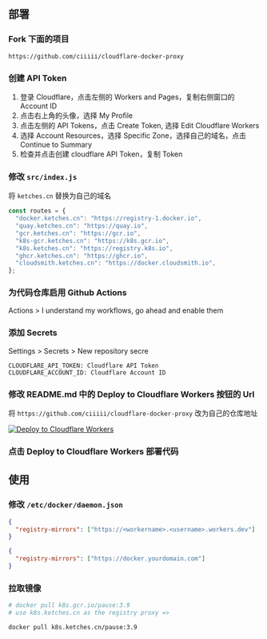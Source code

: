## 部署

### Fork 下面的项目

`https://github.com/ciiiii/cloudflare-docker-proxy`

### 创建 API Token

1. 登录 Cloudflare，点击左侧的 Workers and Pages，复制右侧窗口的 Account ID
2. 点击右上角的头像，选择 My Profile
3. 点击左侧的 API Tokens，点击 Create Token, 选择 Edit Cloudflare Workers
4. 选择 Account Resources，选择 Specific Zone，选择自己的域名，点击 Continue to Summary
5. 检查并点击创建 cloudflare API Token，复制 Token

### 修改 `src/index.js`

将 `ketches.cn` 替换为自己的域名

```javascript
const routes = {
  "docker.ketches.cn": "https://registry-1.docker.io",
  "quay.ketches.cn": "https://quay.io",
  "gcr.ketches.cn": "https://gcr.io",
  "k8s-gcr.ketches.cn": "https://k8s.gcr.io",
  "k8s.ketches.cn": "https://registry.k8s.io",
  "ghcr.ketches.cn": "https://ghcr.io",
  "cloudsmith.ketches.cn": "https://docker.cloudsmith.io",
};
```

### 为代码仓库启用 Github Actions

Actions > I understand my workflows, go ahead and enable them

### 添加 Secrets

Settings > Secrets > New repository secre

```
CLOUDFLARE_API_TOKEN: Cloudflare API Token
CLOUDFLARE_ACCOUNT_ID: Cloudflare Account ID

```

### 修改 README.md 中的 Deploy to Cloudflare Workers 按钮的 Url

将 `https://github.com/ciiiii/cloudflare-docker-proxy` 改为自己的仓库地址

[![Deploy to Cloudflare Workers](https://deploy.workers.cloudflare.com/button)](https://deploy.workers.cloudflare.com/?url=https://github.com/ciiiii/cloudflare-docker-proxy)

### 点击 Deploy to Cloudflare Workers 部署代码

## 使用

### 修改 `/etc/docker/daemon.json`

```json
{
  "registry-mirrors": ["https://<workername>.<username>.workers.dev"]
}
```

```json
{
  "registry-mirrors": ["https://docker.yourdomain.com"]
}
```

### 拉取镜像

```bash
# docker pull k8s.gcr.io/pause:3.9
# use k8s.ketches.cn as the registry proxy =>

docker pull k8s.ketches.cn/pause:3.9
```
